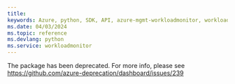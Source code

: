 ```yaml
---
title: 
keywords: Azure, python, SDK, API, azure-mgmt-workloadmonitor, workloadmonitor
ms.date: 04/03/2024
ms.topic: reference
ms.devlang: python
ms.service: workloadmonitor
---
```

The package has been deprecated. For more info, please see https://github.com/azure-deprecation/dashboard/issues/239

